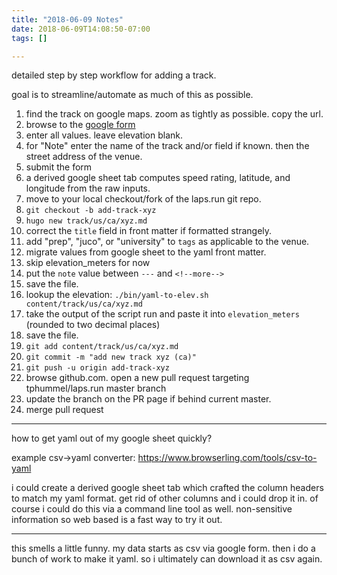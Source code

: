 ```yaml
---
title: "2018-06-09 Notes"
date: 2018-06-09T14:08:50-07:00
tags: []

---
```

detailed step by step workflow for adding a track.
<!--more-->

goal is to streamline/automate as much of this as possible.

1. find the track on google maps. zoom as tightly as possible. copy the url.
1. browse to the [google form](https://docs.google.com/forms/d/e/1FAIpQLSdNmqKrn0QpUNlfief8nuNFCJxbN9VWynTnDO2aBdBZ_eEAzQ/viewform)
1. enter all values. leave elevation blank.
1. for "Note" enter the name of the track and/or field if known. then the street address of the venue.
1. submit the form
1. a derived google sheet tab computes speed rating, latitude, and longitude from the raw inputs.
1. move to your local checkout/fork of the laps.run git repo.
1. `git checkout -b add-track-xyz`
1. `hugo new track/us/ca/xyz.md`
1. correct the `title` field in front matter if formatted strangely.
1. add "prep", "juco", or "university" to `tags` as applicable to the venue.
1. migrate values from google sheet to the yaml front matter.
1. skip elevation_meters for now
1. put the `note` value between `---` and `<!--more-->`
1. save the file.
1. lookup the elevation: `./bin/yaml-to-elev.sh content/track/us/ca/xyz.md`
1. take the output of the script run and paste it into `elevation_meters` (rounded to two decimal places)
1. save the file.
1. `git add content/track/us/ca/xyz.md`
1. `git commit -m "add new track xyz (ca)"`
1. `git push -u origin add-track-xyz`
1. browse github.com. open a new pull request targeting tphummel/laps.run master branch
1. update the branch on the PR page if behind current master.
1. merge pull request

---

how to get yaml out of my google sheet quickly?

example csv->yaml converter: https://www.browserling.com/tools/csv-to-yaml

i could create a derived google sheet tab which crafted the column headers to match my yaml format. get rid of other columns and i could drop it in. of course i could do this via a command line tool as well. non-sensitive information so web based is a fast way to try it out.

---

this smells a little funny. my data starts as csv via google form. then i do a bunch of work to make it yaml. so i ultimately can download it as csv again. 
